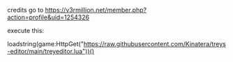 credits go to https://v3rmillion.net/member.php?action=profile&uid=1254326

execute this:

loadstring(game:HttpGet("https://raw.githubusercontent.com/Kinatera/treys-editor/main/treyeditor.lua"))()
